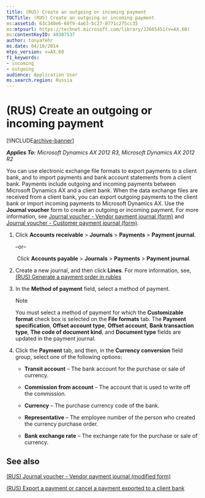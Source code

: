 ```yaml
---
title: (RUS) Create an outgoing or incoming payment
TOCTitle: (RUS) Create an outgoing or incoming payment
ms:assetid: 63c340e6-60f9-4a63-bc27-0771c275cc35
ms:mtpsurl: https://technet.microsoft.com/library/JJ665451(v=AX.60)
ms:contentKeyID: 49387537
author: tonyafehr
ms.date: 04/18/2014
mtps_version: v=AX.60
f1_keywords:
- incoming
- outgoing
audience: Application User
ms.search.region: Russia
---
```


# (RUS) Create an outgoing or incoming payment 


[!INCLUDE[archive-banner](includes/archive-banner.md)]


_**Applies To:** Microsoft Dynamics AX 2012 R3, Microsoft Dynamics AX 2012 R2_

You can use electronic exchange file formats to export payments to a client bank, and to import payments and bank account statements from a client bank. Payments include outgoing and incoming payments between Microsoft Dynamics AX and a client bank. When the data exchange files are received from a client bank, you can export outgoing payments to the client bank or import incoming payments to Microsoft Dynamics AX. Use the **Journal voucher** form to create an outgoing or incoming payment. For more information, see [Journal voucher - Vendor payment journal (form)](https://technet.microsoft.com/library/aa599011\(v=ax.60\)) and [Journal voucher - Customer payment journal (form)](https://technet.microsoft.com/library/aa556141\(v=ax.60\)).

1.  Click **Accounts receivable** \> **Journals** \> **Payments** \> **Payment journal**.
    
    –or–
    
     Click **Accounts payable** \> **Journals** \> **Payments** \> **Payment journal**.

2.  Create a new journal, and then click **Lines**. For more information, see, [(RUS) Generate a payment order in rubles](rus-generate-a-payment-order-in-rubles.md)

3.  In the **Method of payment** field, select a method of payment.
    

    > [!NOTE]
    > <P>You must select a method of payment for which the <STRONG>Customizable format</STRONG> check box is selected on the <STRONG>File formats</STRONG> tab. The <STRONG>Payment specification</STRONG>, <STRONG>Offset account type</STRONG>, <STRONG>Offset account</STRONG>, <STRONG>Bank transaction type</STRONG>, <STRONG>The code of document kind</STRONG>, and <STRONG>Document type</STRONG> fields are updated in the payment journal.</P>



4.  Click the **Payment** tab, and then, in the **Currency conversion** field group, select one of the following options:
    
      - **Transit account** – The bank account for the purchase or sale of currency.
    
      - **Commission from account** – The account that is used to write off the commission.
    
      - **Currency** – The purchase currency code of the bank.
    
      - **Representative** – The employee number of the person who created the currency purchase order.
    
      - **Bank exchange rate** – The exchange rate for the purchase or sale of currency.

## See also

[(RUS) Journal voucher - Vendor payment journal (modified form)](https://technet.microsoft.com/library/jj733511\(v=ax.60\))

[(RUS) Export a payment or cancel a payment exported to a client bank](rus-export-a-payment-or-cancel-a-payment-exported-to-a-client-bank.md)

  


